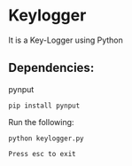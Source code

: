# Keylogger
It is a Key-Logger using Python

## Dependencies:

pynput
```
pip install pynput
```


Run the following:

    python keylogger.py
    
    Press esc to exit
